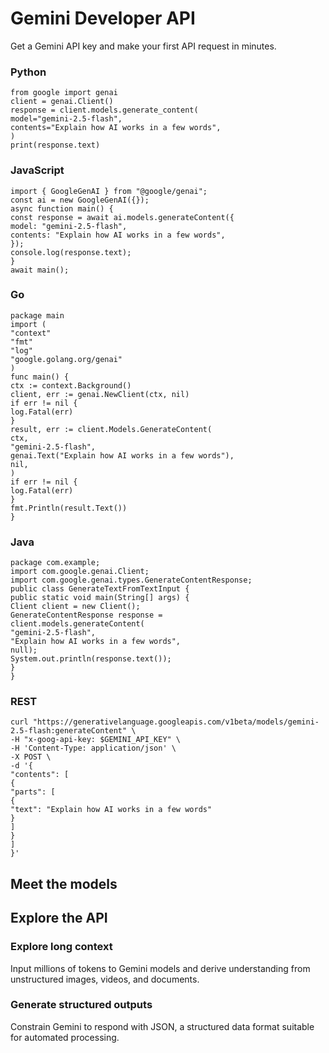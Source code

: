 # Gemini Developer API

Get a Gemini API key and make your first API request in minutes.

### Python

```
from google import genai
client = genai.Client()
response = client.models.generate_content(
model="gemini-2.5-flash",
contents="Explain how AI works in a few words",
)
print(response.text)
```


### JavaScript

```
import { GoogleGenAI } from "@google/genai";
const ai = new GoogleGenAI({});
async function main() {
const response = await ai.models.generateContent({
model: "gemini-2.5-flash",
contents: "Explain how AI works in a few words",
});
console.log(response.text);
}
await main();
```


### Go

```
package main
import (
"context"
"fmt"
"log"
"google.golang.org/genai"
)
func main() {
ctx := context.Background()
client, err := genai.NewClient(ctx, nil)
if err != nil {
log.Fatal(err)
}
result, err := client.Models.GenerateContent(
ctx,
"gemini-2.5-flash",
genai.Text("Explain how AI works in a few words"),
nil,
)
if err != nil {
log.Fatal(err)
}
fmt.Println(result.Text())
}
```


### Java

```
package com.example;
import com.google.genai.Client;
import com.google.genai.types.GenerateContentResponse;
public class GenerateTextFromTextInput {
public static void main(String[] args) {
Client client = new Client();
GenerateContentResponse response =
client.models.generateContent(
"gemini-2.5-flash",
"Explain how AI works in a few words",
null);
System.out.println(response.text());
}
}
```


### REST

```
curl "https://generativelanguage.googleapis.com/v1beta/models/gemini-2.5-flash:generateContent" \
-H "x-goog-api-key: $GEMINI_API_KEY" \
-H 'Content-Type: application/json' \
-X POST \
-d '{
"contents": [
{
"parts": [
{
"text": "Explain how AI works in a few words"
}
]
}
]
}'
```


## Meet the models

## Explore the API

### Explore long context

Input millions of tokens to Gemini models and derive understanding from unstructured images, videos, and documents.

### Generate structured outputs

Constrain Gemini to respond with JSON, a structured data format suitable for automated processing.
